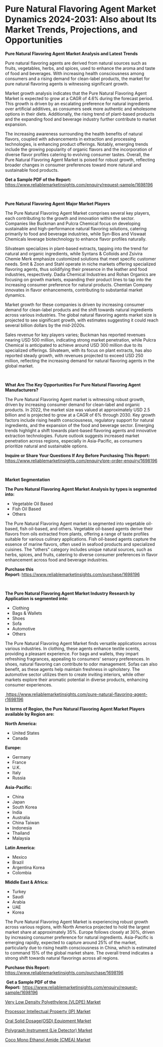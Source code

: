 <p><h1>Pure Natural Flavoring Agent Market Dynamics 2024-2031: Also about Its Market Trends, Projections, and Opportunities</h1></p><p><strong>Pure Natural Flavoring Agent Market Analysis and Latest Trends</strong></p>
<p><p>Pure natural flavoring agents are derived from natural sources such as fruits, vegetables, herbs, and spices, used to enhance the aroma and taste of food and beverages. With increasing health consciousness among consumers and a rising demand for clean-label products, the market for pure natural flavoring agents is witnessing significant growth.</p><p>Market growth analysis indicates that the Pure Natural Flavoring Agent Market is expected to grow at a CAGR of 4.6% during the forecast period. This growth is driven by an escalating preference for natural ingredients over artificial additives, as consumers seek more authentic and wholesome options in their diets. Additionally, the rising trend of plant-based products and the expanding food and beverage industry further contribute to market expansion.</p><p>The increasing awareness surrounding the health benefits of natural flavors, coupled with advancements in extraction and processing technologies, is enhancing product offerings. Notably, emerging trends include the growing popularity of organic flavors and the incorporation of diverse flavor profiles catering to evolving consumer tastes. Overall, the Pure Natural Flavoring Agent Market is poised for robust growth, reflecting broader changes in consumer preferences toward more natural and sustainable food products.</p></p>
<p><strong>Get a Sample PDF of the Report:&nbsp;</strong> <a href="https://www.reliablemarketinsights.com/enquiry/request-sample/1698196?utm_campaign=1606&utm_medium=2&utm_source=Github&utm_content=ia&utm_term=12102024&utm_id=pure-natural-flavoring-agent">https://www.reliablemarketinsights.com/enquiry/request-sample/1698196</a></p>
<p>&nbsp;</p>
<p><strong>Pure Natural Flavoring Agent Major Market Players</strong></p>
<p><p>The Pure Natural Flavoring Agent Market comprises several key players, each contributing to the growth and innovation within the sector. Companies like Buckman and Pulcra Chemical focus on developing sustainable and high-performance natural flavoring solutions, catering primarily to food and beverage industries, while Syn-Bios and Viswaat Chemicals leverage biotechnology to enhance flavor profiles naturally. </p><p>Silvateam specializes in plant-based extracts, tapping into the trend for natural and organic ingredients, while Syntans & Colloids and Zsivira Chemie Merk emphasize customized solutions that meet specific customer needs. Smit & Zoon and Stahl operate in niche markets offering specialized flavoring agents, thus solidifying their presence in the leather and food industries, respectively. Dadia Chemical Industries and Rohan Organics are focusing on growth markets, expanding their product lines to tap into the increasing consumer preference for natural products. Chemtan Company innovates in flavor enhancements, contributing to substantial market dynamics.</p><p>Market growth for these companies is driven by increasing consumer demand for clean-label products and the shift towards natural ingredients across various industries. The global natural flavoring agents market size is projected to see significant growth, with estimates suggesting it could reach several billion dollars by the mid-2020s. </p><p>Sales revenue for key players varies; Buckman has reported revenues nearing USD 500 million, indicating strong market penetration, while Pulcra Chemical is anticipated to achieve around USD 300 million due to its specialized offerings. Silvateam, with its focus on plant extracts, has also reported steady growth, with revenues projected to exceed USD 250 million, reflecting the increasing demand for natural flavoring agents in the global market.</p></p>
<p>&nbsp;</p>
<p><strong>What Are The Key Opportunities For Pure Natural Flavoring Agent Manufacturers?</strong></p>
<p><p>The Pure Natural Flavoring Agent market is witnessing robust growth, driven by increasing consumer demand for clean-label and organic products. In 2022, the market size was valued at approximately USD 2.5 billion and is projected to grow at a CAGR of 6% through 2030. Key growth factors include rising health consciousness, regulatory support for natural ingredients, and the expansion of the food and beverage sector. Emerging trends highlight a shift towards plant-based flavoring agents and innovative extraction technologies. Future outlook suggests increased market penetration across regions, especially in Asia-Pacific, as consumers prioritize natural and sustainable options.</p></p>
<p><strong>Inquire or Share Your Questions If Any Before Purchasing This Report:</strong> <a href="https://www.reliablemarketinsights.com/enquiry/pre-order-enquiry/1698196?utm_campaign=1606&utm_medium=2&utm_source=Github&utm_content=ia&utm_term=12102024&utm_id=pure-natural-flavoring-agent">https://www.reliablemarketinsights.com/enquiry/pre-order-enquiry/1698196</a></p>
<p>&nbsp;</p>
<p><strong>Market Segmentation</strong></p>
<p><strong>The Pure Natural Flavoring Agent Market Analysis by types is segmented into:</strong></p>
<p><ul><li>Vegetable Oil Based</li><li>Fish Oil Based</li><li>Others</li></ul></p>
<p><p>The Pure Natural Flavoring Agent market is segmented into vegetable oil-based, fish oil-based, and others. Vegetable oil-based agents derive their flavors from oils extracted from plants, offering a range of taste profiles suitable for various culinary applications. Fish oil-based agents capture the essence of marine flavors, often used in seafood products and specialized cuisines. The "others" category includes unique natural sources, such as herbs, spices, and fruits, catering to diverse consumer preferences in flavor enhancement across food and beverage industries.</p></p>
<p><strong>Purchase this Report:&nbsp;</strong><a href="https://www.reliablemarketinsights.com/purchase/1698196?utm_campaign=1606&utm_medium=2&utm_source=Github&utm_content=ia&utm_term=12102024&utm_id=pure-natural-flavoring-agent">https://www.reliablemarketinsights.com/purchase/1698196</a></p>
<p>&nbsp;</p>
<p><strong>The Pure Natural Flavoring Agent Market Industry Research by Application is segmented into:</strong></p>
<p><ul><li>Clothing</li><li>Bags & Wallets</li><li>Shoes</li><li>Sofa</li><li>Automotive</li><li>Others</li></ul></p>
<p><p>The Pure Natural Flavoring Agent Market finds versatile applications across various industries. In clothing, these agents enhance textile scents, providing a pleasant experience. For bags and wallets, they impart refreshing fragrances, appealing to consumers' sensory preferences. In shoes, natural flavoring can contribute to odor management. Sofas can also benefit, as these agents help maintain freshness in upholstery. The automotive sector utilizes them to create inviting interiors, while other markets explore their aromatic potential in diverse products, enhancing consumer experiences.</p></p>
<p><a href="https://www.reliablemarketinsights.com/pure-natural-flavoring-agent-r1698196?utm_campaign=1606&utm_medium=2&utm_source=Github&utm_content=ia&utm_term=12102024&utm_id=pure-natural-flavoring-agent">&nbsp;https://www.reliablemarketinsights.com/pure-natural-flavoring-agent-r1698196</a></p>
<p><strong>In terms of Region, the Pure Natural Flavoring Agent Market Players available by Region are:</strong></p>
<p>
    <p> <strong> North America: </strong>
        <ul>
            <li>United States</li>
            <li>Canada</li>
        </ul>
        </p> 
    <p> <strong> Europe: </strong>
        <ul>
            <li>Germany</li>
            <li>France</li>
            <li>U.K.</li>
            <li>Italy</li>
            <li>Russia</li>
        </ul>
        </p> 
    <p> <strong> Asia-Pacific: </strong>
        <ul>
            <li>China</li>
            <li>Japan</li>
            <li>South Korea</li>
            <li>India</li>
            <li>Australia</li>
            <li>China Taiwan</li>
            <li>Indonesia</li>
            <li>Thailand</li>
            <li>Malaysia</li>
        </ul>
        </p> 
    <p> <strong> Latin America: </strong>
        <ul>
            <li>Mexico</li>
            <li>Brazil</li>
            <li>Argentina Korea</li>
            <li>Colombia</li>
        </ul>
        </p> 
    <p> <strong> Middle East & Africa: </strong>
        <ul>
            <li>Turkey</li>
            <li>Saudi</li>
            <li>Arabia</li>
            <li>UAE</li>
            <li>Korea</li>
        </ul>
    </p>
    </p>
<p><p>The Pure Natural Flavoring Agent Market is experiencing robust growth across various regions, with North America projected to hold the largest market share at approximately 35%. Europe follows closely at 30%, driven by increasing consumer preference for natural ingredients. Asia-Pacific is emerging rapidly, expected to capture around 25% of the market, particularly due to rising health consciousness in China, which is estimated to command 15% of the global market share. The overall trend indicates a strong shift towards natural flavorings across all regions.</p></p>
<p><strong>Purchase this Report: </strong><a href="https://www.reliablemarketinsights.com/purchase/1698196?utm_campaign=1606&utm_medium=2&utm_source=Github&utm_content=ia&utm_term=12102024&utm_id=pure-natural-flavoring-agent">https://www.reliablemarketinsights.com/purchase/1698196</a></p>
<p>&nbsp;<strong>Get a Sample PDF of the Report:&nbsp;&nbsp;</strong><a href="https://www.reliablemarketinsights.com/enquiry/request-sample/1698196?utm_campaign=1606&utm_medium=2&utm_source=Github&utm_content=ia&utm_term=12102024&utm_id=pure-natural-flavoring-agent">https://www.reliablemarketinsights.com/enquiry/request-sample/1698196</a></p>
<p><strong></strong></p>
<p><p><a href="https://www.linkedin.com/pulse/evolution-very-low-density-polyethylene-vldpe-market-key-w3rnc?utm_campaign=1606&utm_medium=2&utm_source=Github&utm_content=ia&utm_term=12102024&utm_id=pure-natural-flavoring-agent">Very Low Density Polyethylene (VLDPE) Market</a></p><p><a href="https://www.linkedin.com/pulse/processor-intellectual-property-ip-market-shifts-strategic-analysis-mjhdf?utm_campaign=1606&utm_medium=2&utm_source=Github&utm_content=ia&utm_term=12102024&utm_id=pure-natural-flavoring-agent">Processor Intellectual Property (IP) Market</a></p><p><a href="https://www.linkedin.com/pulse/global-oral-solid-dosageosd-equipment-market-sector-jtxdc?utm_campaign=1606&utm_medium=2&utm_source=Github&utm_content=ia&utm_term=12102024&utm_id=pure-natural-flavoring-agent">Oral Solid Dosage(OSD) Equipment Market</a></p><p><a href="https://www.linkedin.com/pulse/polygraph-instrument-lie-detector-market-forecast-global-1vwlc?utm_campaign=1606&utm_medium=2&utm_source=Github&utm_content=ia&utm_term=12102024&utm_id=pure-natural-flavoring-agent">Polygraph Instrument (Lie Detector) Market</a></p><p><a href="https://www.linkedin.com/pulse/global-coco-mono-ethanol-amide-cmea-market-product-types-mzm6c?utm_campaign=1606&utm_medium=2&utm_source=Github&utm_content=ia&utm_term=12102024&utm_id=pure-natural-flavoring-agent">Coco Mono Ethanol Amide (CMEA) Market</a></p></p>